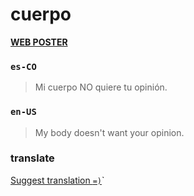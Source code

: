 # cuerpo

[**WEB POSTER**](https://s9a.github.io/cuerpo/)

### `es-CO`

> Mi cuerpo NO quiere tu opinión.

### `en-US`

> My body doesn't want your opinion.

### translate

[Suggest translation `=)`](../../issues/new)`
